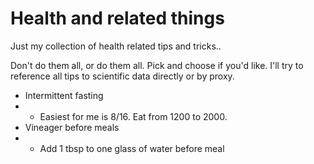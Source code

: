 # Health and related things
Just my collection of health related tips and tricks..

Don't do them all, or do them all. Pick and choose if you'd like. I'll try to reference all tips to scientific data directly or by proxy.

* Intermittent fasting
* * Easiest for me is 8/16. Eat from 1200 to 2000.
* Vineager before meals
* * Add 1 tbsp to one glass of water before meal
